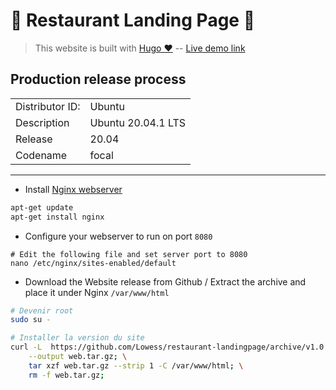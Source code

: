 # :bento: Restaurant Landing Page :bento:

> This website is built with [Hugo ♥](https://gohugo.io/) -- [Live demo link](https://lowess.github.io/restaurant-landingpage/)

## Production release process

|                 |                    |
| --------------- | ------------------ |
| Distributor ID: | Ubuntu             |
| Description     | Ubuntu 20.04.1 LTS |
| Release         | 20.04              |
| Codename        | focal              |

---

* Install [Nginx webserver](https://www.nginx.com/)

```bash
apt-get update
apt-get install nginx
```

* Configure your webserver to run on port `8080`

```
# Edit the following file and set server port to 8080
nano /etc/nginx/sites-enabled/default
```

* Download the Website release from Github / Extract the archive and place it under Nginx `/var/www/html`

```bash
# Devenir root
sudo su -

# Installer la version du site
curl -L  https://github.com/Lowess/restaurant-landingpage/archive/v1.0.0.tar.gz \
	--output web.tar.gz; \
	tar xzf web.tar.gz --strip 1 -C /var/www/html; \
	rm -f web.tar.gz;
```
